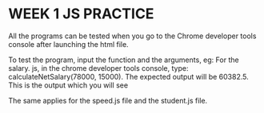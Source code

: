 # WEEK 1 JS PRACTICE
All the programs can be tested when you go to the Chrome developer tools console after launching the html file.

To test the program, input the function and the arguments, 
eg: For the salary. js, in the chrome developer tools console, type: calculateNetSalary(78000, 15000).
The expected output will be 60382.5. This is the output which you will see

The same applies for the speed.js file and the student.js file.



